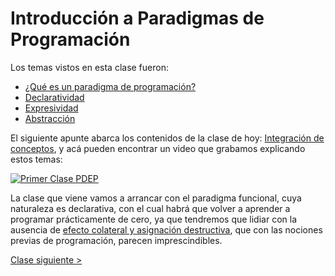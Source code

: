 # Introducción a Paradigmas de Programación

Los temas vistos en esta clase fueron:
- [¿Qué es un paradigma de programación?](http://wiki.uqbar.org/wiki/articles/paradigma-de-programacion.html)
- [Declaratividad](http://wiki.uqbar.org/wiki/articles/declaratividad.html)
- [Expresividad](http://wiki.uqbar.org/wiki/articles/expresividad.html)
- [Abstracción](http://wiki.uqbar.org/wiki/articles/abstraccion.html)

El siguiente apunte abarca los contenidos de la clase de hoy: [Integración de conceptos](https://docs.google.com/document/d/1QP1ftd6jvAlVZOAsVPJ_1I0O7WW9MaIrn6zfW-iJdrY), y acá pueden encontrar un video que grabamos explicando estos temas:

[![Primer Clase PDEP](https://img.youtube.com/vi/NrgosnyOWNU/0.jpg)](https://www.youtube.com/watch?v=NrgosnyOWNU)

La clase que viene vamos a arrancar con el paradigma funcional, cuya naturaleza es declarativa, con el cual habrá que volver a aprender a programar prácticamente de cero, ya que tendremos que lidiar con la ausencia de [efecto colateral y asignación destructiva](http://wiki.uqbar.org/wiki/articles/transparencia-referencial--efecto-de-lado-y-asignacion-destructiva.html), que con las nociones previas de programación, parecen imprescindibles.

[Clase siguiente >](https://github.com/pdep-mit/bitacora-de-clase/blob/master/clase-02.md)
